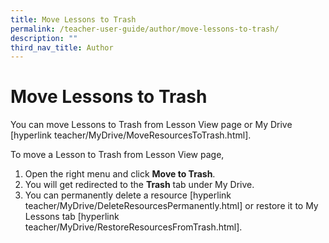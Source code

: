 ```yaml
---
title: Move Lessons to Trash
permalink: /teacher-user-guide/author/move-lessons-to-trash/
description: ""
third_nav_title: Author
---
```

<h1 id="move-lessons-to-trash">Move Lessons to Trash</h1>
<p>You can move Lessons to Trash from Lesson View page or My Drive [hyperlink teacher/MyDrive/MoveResourcesToTrash.html].</p>
<p>To move a Lesson to Trash from Lesson View page,</p>
<ol>
<li>Open the right menu and click <strong>Move to Trash</strong>.</li>
<li>You will get redirected to the <strong>Trash</strong> tab under My Drive.</li>
<li>You can permanently delete a resource [hyperlink teacher/MyDrive/DeleteResourcesPermanently.html] or restore it to My Lessons tab [hyperlink teacher/MyDrive/RestoreResourcesFromTrash.html].</li>
</ol>
